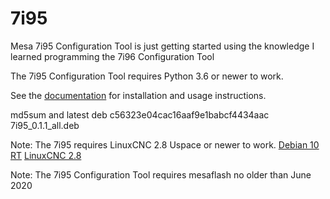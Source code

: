 # 7i95

Mesa 7i95 Configuration Tool is just getting started using the knowledge I
learned programming the 7i96 Configuration Tool

The 7i95 Configuration Tool requires Python 3.6 or newer to work.

See the [documentation](https://gnipsel.com/mesa/index.html) for installation and
usage instructions.

md5sum and latest deb
c56323e04cac16aaf9e1babcf4434aac  7i95_0.1.1_all.deb

Note: The 7i95 requires LinuxCNC 2.8 Uspace or newer to work.
[Debian 10 RT](https://gnipsel.com/linuxcnc/uspace/debian10-rt.html)
[LinuxCNC 2.8](https://gnipsel.com/linuxcnc/uspace/debian10-emc.html)

Note: The 7i95 Configuration Tool requires mesaflash no older than June 2020
